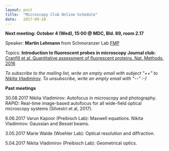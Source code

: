 ```yaml
---
layout: post
title:  "Microscopy Club Online Schedule"
date:   2017-09-18    
---
```

**Next meeting: October 4 (Wed), 15:00 @ MDC, Bld. 89, room 2.17**
 
Speaker: **Martin Lehmann** from Schmoranzer Lab [FMP](http://www.leibniz-fmp.de/home.html)  

Topics: 
**Introduction to fluorescent probes in microscopy**
**Journal club:** [Cranfill et al. Quantitative assessment of fluorescent proteins. Nat. Methods, 2016](http://www.nature.com/nmeth/journal/v13/n7/abs/nmeth.3891.html?foxtrotcallback=true)

*To subscribe to the mailing list, write an empty email with subject "++" to [Nikita Vladimirov](mailto:nikita.vladimirov@mdc-berlin.de). To unsubscribe, write an empty email with "--" :-)*

**Past meetings**

30.08.2017 Nikita Vladimirov: Autofocus in microscopy and photography. RAPID: Real-time image-based autofocus for all wide-field optical microscopy systems (Silvestri et al, 2017).

6.06.2017 Varun Kapoor (Preibisch Lab): Maxwell equations. Nikita Vladimirov: Gaussian and Bessel beams.

3.05.2017 Marie Walde (Woehler Lab):  Optical resolution and diffraction.

5.04.2017 Nikita Vladimirov (Preibisch Lab): Geometrical optics.
